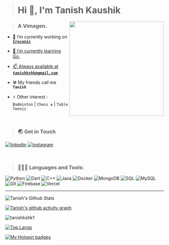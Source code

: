> <h1 align="left">Hi 👋, I'm Tanish Kaushik</h1>

<img align="right" width="300px" src="https://www.pinclipart.com/picdir/big/90-907332_json-at-master-github-octocat-clipart.png">

> <h3 align="left">A Vimagen.</h3>

- 🔭 I’m currently working on <a href="https://github.com/Tanishkshk1/Irconic">**`Iroconic`**

- 🌱 I’m currently learning Go.

- 📫 Always available at **[`tanishkshk@gmail.com`](mailto:tanishkshk@gmail.com)**

- ☢ My friends call me **`Tanish`**

- ⚡ Other interest : `Badminton` | `Chess ♛` |  `Table Tennis`

<br> 

> <h3 align="left">🌏 Get in Touch</h3>
[![linkedin](https://img.shields.io/badge/linkedin-0A66C2?style=for-the-badge&logo=linkedin&logoColor=white)](https://www.linkedin.com/in/tanish-kaushik-3334bb227?utm_source=share&utm_campaign=share_via&utm_content=profile&utm_medium=android_app)
[![instagram](https://img.shields.io/badge/instagram-E1306C?style=for-the-badge&logo=instagram&logoColor=white)](https://www.instagram.com/tanish__kaushik?igsh=YjFoYWJscThqYmcw)

<br>

> <h3 align="left">🧑🏻‍💻 Languages and Tools:</h3>

![Python](https://img.shields.io/badge/python-blue.svg?style=for-the-badge&logo=python&logoColor=yellow)
![Dart](https://img.shields.io/badge/dart-%2331A8FF.svg?style=for-the-badge&logo=dart&logoColor=white)
![C++](https://img.shields.io/badge/c++-%2300599C.svg?style=for-the-badge&logo=c%2B%2B&logoColor=white)
![Java](https://img.shields.io/badge/java-E34F26.svg?style=for-the-badge&logo=openjdk&logoColor=white)
![Docker](https://img.shields.io/badge/Docker-1D63ED?style=for-the-badge&logo=docker&logoColor=E5F2FC)
![MongoDB](https://img.shields.io/badge/mongodb-4DB33D.svg?style=for-the-badge&logo=mongodb&logoColor=white)
![SQL](https://img.shields.io/badge/sql-00758F.svg?style=for-the-badge&logo=sql&logoColor=white)
![MySQL](https://img.shields.io/badge/mysql-F29111.svg?style=for-the-badge&logo=mysql&logoColor=white)
![Git](https://img.shields.io/badge/git-f34f29.svg?style=for-the-badge&logo=git&logoColor=white)
![Firebase](https://img.shields.io/badge/firebase-ffca28?style=for-the-badge&logo=firebase&logoColor=black)
![Vercel](https://img.shields.io/badge/vercel-%23000000.svg?style=for-the-badge&logo=vercel&logoColor=white)

---
 
![Tanish's Github Stats](https://github-readme-stats.vercel.app//api?username=tanishkshk1&show_icons=true&theme=gotham&hide_border=true&bg_color=0d1117&title_color=38d252&icon_color=1f6fea&text_color=fefefe)
 
[![Tanish's github activity graph](https://github-readme-activity-graph.vercel.app/graph?username=tanishkshk1&theme=github-compact&hide_border=true&point=ffffff)](https://github.com/ashutosh00710/github-readme-activity-graph)

<img align="center" src="https://github-readme-streak-stats.herokuapp.com/?user=tanishkshk1&theme=github-dark&hide_border=true" alt="tanishkshk1"/>

[![Top Langs](https://github-readme-stats.vercel.app//api/top-langs/?username=tanishkshk1&layout=compact&theme=gotham&langs_count=10&hide_border=true&bg_color=0d1117&text_color=fefefe)](https://github.com/anuraghazra/github-readme-stats)

[![My Holopin badges](https://holopin.me/tanishkshk1)](https://holopin.io/@tanishkshk1)
